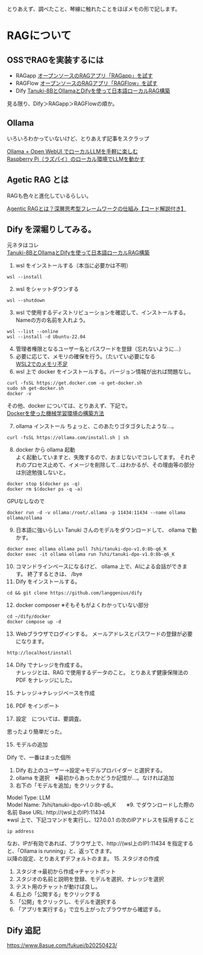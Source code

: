 とりあえず、調べたこと、琴線に触れたことをほぼメモの形で記します。

# RAGについて

## OSSでRAGを実装するには

* RAGapp 
[オープンソースのRAGアプリ「RAGapp」を試す](https://zenn.dev/kun432/scraps/b0266a88584b9f)
* RAGFlow
[オープンソースのRAGアプリ「RAGFlow」を試す](https://zenn.dev/kun432/scraps/5b8547c6aa1c95)
* Dify
[Tanuki-8BとOllamaとDifyを使って日本語ローカルRAG構築](https://zenn.dev/mkj/articles/93dbd6c9d94c58)

見る限り、Dify＞RAGapp＞RAGFlowの順か。

## Ollama

いろいろわかっていないけど、とりあえず記事をスクラップ

[Ollama + Open WebUI でローカルLLMを手軽に楽しむ](https://zenn.dev/karaage0703/articles/c271ca65b91bdb)  
[Raspberry Pi（ラズパイ）のローカル環境でLLMを動かす](https://zenn.dev/karaage0703/articles/5fd411a9358898)

## Agetic RAG とは

RAGも色々と進化しているらしい。

[Agentic RAGとは？深層思考型フレームワークの仕組み【コード解説付き】](https://zenn.dev/givery_ai_lab/articles/5c684e9fefa9e6)

## Dify を深堀りしてみる。

元ネタはコレ  
[Tanuki-8BとOllamaとDifyを使って日本語ローカルRAG構築](https://zenn.dev/mkj/articles/93dbd6c9d94c58)

1. wsl をインストールする（本当に必要かは不明）
```
wsl --install
```
2. wsl をシャットダウンする
```
wsl --shutdown
```
3. wsl で使用するディストリビューションを確認して、インストールする。  
Nameの方の名前を入れよう。
```
wsl --list --online
wsl --install -d Ubuntu-22.04
```
4. 管理者権限となるユーザー名とパスワードを登録（忘れないように…）
5. 必要に応じて、メモリの確保を行う。（たいてい必要になる  
[WSL2でのメモリ不足](https://zenn.dev/karaage0703/articles/d38e17bd6efbaa)
6. wsl 上で docker をインストールする。バージョン情報が出れば問題なし。
```
curl -fsSL https://get.docker.com -o get-docker.sh
sudo sh get-docker.sh
docker -v
```
その他、docker については、とりあえず、下記で。  
[Dockerを使った機械学習環境の構築方法](https://zenn.dev/mkj/articles/33befbaf38c693)　　

7. ollama インストール
ちょっと、このあたりゴタゴタしたような…。  
```
curl -fsSL https://ollama.com/install.sh | sh
```
8. docker から ollama 起動  
よく起動していますと、失敗するので、おまじないでコレしてます。
それぞれのプロセス止めて、イメージを削除して…はわかるが、その理由等の部分は別途勉強しないと。  
```
docker stop $(docker ps -q)
docker rm $(docker ps -q -a)
```
GPUなしなので
```
docker run -d -v ollama:/root/.ollama -p 11434:11434 --name ollama ollama/ollama
```
9. 日本語に強いらしい Tanuki さんのモデルをダウンロードして、 ollama で動かす。
```
docker exec ollama ollama pull 7shi/tanuki-dpo-v1.0:8b-q6_K
docker exec -it ollama ollama run 7shi/tanuki-dpo-v1.0:8b-q6_K
```
10. コマンドラインベースになるけど、 ollama 上で、AIによる会話ができます。
終了するときは、 /bye  
11. Dify をインストールする。
```
cd && git clone https://github.com/langgenius/dify
```
12. docker composer  ※そもそもがよくわかっていない部分
```
cd ~/dify/docker
docker compose up -d
```
13. Webブラウザでログインする。
メールアドレスとパスワードの登録が必要になります。
```
http://localhost/install
```
14. Dify でナレッジを作成する。  
ナレッジとは、RAG で使用するデータのこと。
とりあえず健康保険法の PDF をナレッジにした。

  1. ナレッジ→ナレッジベースを作成
  2. PDF をインポート
  3. 設定　については、要調査。

思ったより簡単だった。

15. モデルの追加  

Dify で、一番はまった個所

  1.  Dify 右上のユーザー→設定→モデルプロバイダー と選択する。
  2.  ollama を選択　※最初からあったかどうか記憶が…。なければ追加
  3.  右下の「モデルを追加」をクリックする。

Model Type: LLM  
Model Name: 7shi/tanuki-dpo-v1.0:8b-q6_K　　※9. でダウンロードした際の名前
Base URL: http://(wsl上のIP):11434  
※wsl 上で、下記コマンドを実行し、127.0.0.1 の次のIPアドレスを採用すること
```
ip address
```
なお、IPが有効であれば、ブラウザ上で、http://(wsl上のIP):11434 を指定すると、「Ollama is running」と、返ってきます。  
以降の設定、とりあえずデフォルトのまま。
15. スタジオの作成
  1. スタジオ→最初から作成→チャットボット
  2. スタジオの名前と説明を登録、モデルを選択、ナレッジを選択
  3. テスト用のチャットが動けば良し。
  4. 右上の「公開する」をクリックする
  5. 「公開」をクリックし、モデルを選択する
  6. 「アプリを実行する」で立ち上がったブラウザから確認する。
  

## Dify 追記

https://www.8asue.com/fukuei/b20250423/